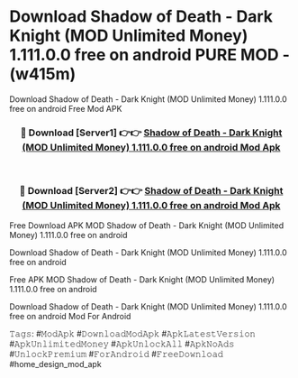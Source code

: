 # Download Shadow of Death - Dark Knight (MOD Unlimited Money) 1.111.0.0 free on android PURE MOD - (w415m)
Download Shadow of Death - Dark Knight (MOD Unlimited Money) 1.111.0.0 free on android Free Mod APK

<div align="center">
<h3>🔴 Download [Server1] 👉👉 <a href="https://apk-comot.site?title=Shadow_of_Death_-_Dark_Knight_(MOD_Unlimited_Money)_1.111.0.0_free_on_android">Shadow of Death - Dark Knight (MOD Unlimited Money) 1.111.0.0 free on android Mod Apk</a></h3><br>

<h3>🔴 Download [Server2] 👉👉 <a href="https://apk-comot.site?title=Shadow_of_Death_-_Dark_Knight_(MOD_Unlimited_Money)_1.111.0.0_free_on_android">Shadow of Death - Dark Knight (MOD Unlimited Money) 1.111.0.0 free on android Mod Apk</a></h3>
</div>


Free Download APK MOD Shadow of Death - Dark Knight (MOD Unlimited Money) 1.111.0.0 free on android

Download Shadow of Death - Dark Knight (MOD Unlimited Money) 1.111.0.0 free on android 

Free APK MOD Shadow of Death - Dark Knight (MOD Unlimited Money) 1.111.0.0 free on android 

Download Shadow of Death - Dark Knight (MOD Unlimited Money) 1.111.0.0 free on android Mod For Android

𝚃𝚊𝚐𝚜: #𝙼𝚘𝚍𝙰𝚙𝚔 #𝙳𝚘𝚠𝚗𝚕𝚘𝚊𝚍𝙼𝚘𝚍𝙰𝚙𝚔 #𝙰𝚙𝚔𝙻𝚊𝚝𝚎𝚜𝚝𝚅𝚎𝚛𝚜𝚒𝚘𝚗 #𝙰𝚙𝚔𝚄𝚗𝚕𝚒𝚖𝚒𝚝𝚎𝚍𝙼𝚘𝚗𝚎𝚢 #𝙰𝚙𝚔𝚄𝚗𝚕𝚘𝚌𝚔𝙰𝚕𝚕 #𝙰𝚙𝚔𝙽𝚘𝙰𝚍𝚜 #𝚄𝚗𝚕𝚘𝚌𝚔𝙿𝚛𝚎𝚖𝚒𝚞𝚖 #𝙵𝚘𝚛𝙰𝚗𝚍𝚛𝚘𝚒𝚍 #𝙵𝚛𝚎𝚎𝙳𝚘𝚠𝚗𝚕𝚘𝚊𝚍 #home_design_mod_apk
